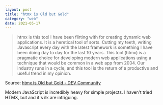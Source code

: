 ```yaml
---
layout: post
title: "htmx is Old but Gold"
category: "web"
date: 2021-05-17
---
```


> htmx is this tool I have been flirting with for creating dynamic web applications. It is a heretical tool of sorts. Cutting my teeth, writing Javascript every day with the latest framework is something I have been doing day to day for the last 10 years. This tool (htmx) is a pragmatic choice for developing modern web applications using a technique that would be common in a web app from 2004. Our industry runs in a cycle, and this tool is the return of a productive and useful trend in my opinion.

Source: [htmx is Old but Gold - DEV Community](https://dev.to/ebuckley/htmx-is-old-but-gold-4i9i)

Modern JavaScript is incredibly heavy for simple projects. I haven't tried HTMX, but and it's ilk are intriguing.
